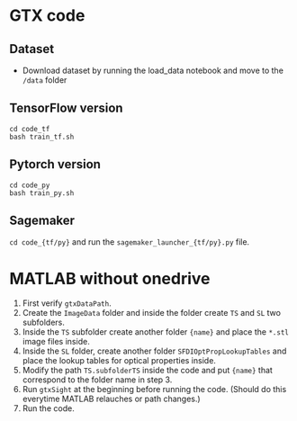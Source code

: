 # GTX code

## Dataset

* Download dataset by running the load_data notebook and move to the `/data` folder

## TensorFlow version

```
cd code_tf
bash train_tf.sh
```

## Pytorch version

```
cd code_py
bash train_py.sh
```

## Sagemaker

`cd code_{tf/py}` and run the `sagemaker_launcher_{tf/py}.py` file.

# MATLAB without onedrive

1. First verify `gtxDataPath`.
2. Create the `ImageData` folder and inside the folder create `TS` and `SL` two subfolders. 
3. Inside the `TS` subfolder create another folder `{name}` and place the `*.stl` image files inside.
4. Inside the `SL` folder, create another folder `SFDIOptPropLookupTables` and place the lookup tables for optical properties inside.
5. Modify the path `TS.subfolderTS` inside the code and put `{name}` that correspond to the folder name in step 3. 
6. Run `gtxSight` at the beginning before running the code. (Should do this everytime MATLAB relauches or path changes.)
7. Run the code.
